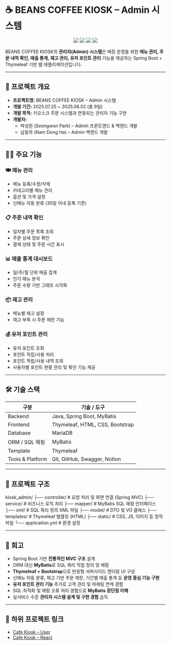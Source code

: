 # ☕ BEANS COFFEE KIOSK – Admin 시스템

<p align="center">
  <img src="https://img.shields.io/badge/Backend-Java%20%7C%20Spring%20Boot-blue?style=for-the-badge&logo=java" />
  <img src="https://img.shields.io/badge/Frontend-Thymeleaf%20%7C%20Bootstrap-lightgrey?style=for-the-badge" />
  <img src="https://img.shields.io/badge/Database-MariaDB-blue?style=for-the-badge&logo=mariadb" />
  <img src="https://img.shields.io/badge/Tools-Git%20%7C%20GitHub%20%7C%20Swagger%20%7C%20Notion-lightgrey?style=for-the-badge" />
</p>

BEANS COFFEE KIOSK의 **관리자(Admin) 시스템**은 매장 운영을 위한 **메뉴 관리, 주문 내역 확인, 매출 통계, 재고 관리, 유저 포인트 관리** 기능을 제공하는 Spring Boot + Thymeleaf 기반 웹 애플리케이션입니다.

---

## 📌 프로젝트 개요
- **프로젝트명:** BEANS COFFEE KIOSK – Admin 시스템  
- **개발 기간:** 2025.07.25 ~ 2025.08.02 (총 9일)  
- **개발 목적:** 키오스크 주문 시스템과 연동되는 관리자 기능 구현  
- **개발자:**  
  - 박성원 (Seongwon Park) – Admin 프론트엔드 & 백엔드 개발  
  - 남동하 (Nam Dong Ha) – Admin 백엔드 개발  

---

## 🧑‍💻 주요 기능

### 🍽️ 메뉴 관리
- 메뉴 등록/수정/삭제  
- 카테고리별 메뉴 관리  
- 옵션 및 가격 설정  
- 신메뉴 자동 분류 (30일 이내 등록 기준)

### 📋 주문 내역 확인
- 일자별 주문 목록 조회  
- 주문 상세 정보 확인  
- 결제 상태 및 주문 시간 표시

### 📊 매출 통계 대시보드
- 일/주/월 단위 매출 집계  
- 인기 메뉴 분석  
- 주문 수량 기반 그래프 시각화

### 📦 재고 관리
- 메뉴별 재고 설정  
- 재고 부족 시 주문 제한 기능  

### 💰 유저 포인트 관리
- 유저 포인트 조회  
- 포인트 적립/사용 처리  
- 포인트 적립/사용 내역 조회  
- 사용자별 포인트 현황 관리 및 확인 기능 제공  

---

## 🛠️ 기술 스택
| 구분 | 기술 / 도구 |
|------|------------|
| Backend | Java, Spring Boot, MyBatis |
| Frontend | Thymeleaf, HTML, CSS, Bootstrap |
| Database | MariaDB |
| ORM / SQL 매핑 | MyBatis |
| Template | Thymeleaf |
| Tools & Platform | Git, GitHub, Swagger, Notion |

---

## 📂 프로젝트 구조
kiosk_admin/
├── controller/ # 요청 처리 및 화면 연결 (Spring MVC)
├── service/ # 비즈니스 로직 처리
├── mapper/ # MyBatis SQL 매핑 인터페이스
├── xml/ # SQL 쿼리 정의 XML 파일
├── model/ # DTO 및 VO 클래스
├── templates/ # Thymeleaf 템플릿 (HTML)
├── static/ # CSS, JS, 이미지 등 정적 파일
└── application.yml # 환경 설정

---

## 💭 회고
- Spring Boot 기반 **전통적인 MVC 구조** 설계  
- ORM 대신 **MyBatis**로 SQL 쿼리 직접 정의 및 매핑  
- **Thymeleaf + Bootstrap**으로 반응형 서버사이드 렌더링 UI 구성  
- 신메뉴 자동 분류, 재고 기반 주문 제한, 기간별 매출 통계 등 **운영 중심 기능 구현**  
- **유저 포인트 관리 기능** 추가로 고객 관리 및 마케팅 연계 경험  
- SQL 최적화 및 매핑 오류 처리 경험으로 **MyBatis 장단점 이해**  
- 실서비스 수준 **관리자 시스템 설계 및 구현 경험** 습득  

---

## 🔗 하위 프로젝트 링크
- [Cafe Kiosk – User](https://github.com/NamDongHa/kiosk_user)  
- [Cafe Kiosk – React](https://github.com/NamDongHa/kiosk_user_react)
